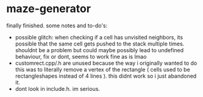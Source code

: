 # maze-generator
finally finished.
some notes and to-do's:
 - possible glitch: when checking if a cell has unvisited neighbors, its possible that the same cell gets pushed to the stack multiple times. shouldnt be a problem but   could maybe possibly lead to undefined behaviour, fix or dont, seems to work fine as is lmao
 - customrect.cpp/.h are unused because the way i originally wanted to do this was to literally remove a vertex of the rectangle ( cells used to be rectangleshapes instead of 4 lines ). this didnt work so i just abandoned it.
 - dont look in include.h. im serious. 

